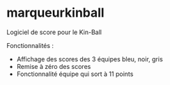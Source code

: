 # marqueurkinball

Logiciel de score pour le Kin-Ball

Fonctionnalités : 

- Affichage des scores des 3 équipes bleu, noir, gris
- Remise à zéro des scores
- Fonctionnalité équipe qui sort à 11 points
